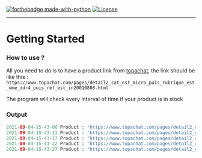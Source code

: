 [![forthebadge made-with-python](http://ForTheBadge.com/images/badges/made-with-python.svg)](https://www.python.org/)
[![License](https://img.shields.io/github/license/feytus/neptunbot?style=for-the-badge)](https://github.com/feytus/topachat-stock-product/blob/master/LICENSEE)

___

# Getting Started

### How to use ?

All you need to do is to have a product link from [topachat](https://www.topachat.com/accueil/index.php), the link should be like this : ``https://www.topachat.com/pages/detail2_cat_est_micro_puis_rubrique_est_wme_ddr4_puis_ref_est_in20010808.html``

The program will check every interval of time if your product is in stock

### Output

```php
2021-09-04-15-43-06 Product : 'https://www.topachat.com/pages/detail2_cat_est_micro_puis_rubrique_est_wme_ddr4_puis_ref_est_in20010808.html' is out of Stock
2021-09-04-15-43-11 Product : 'https://www.topachat.com/pages/detail2_cat_est_micro_puis_rubrique_est_wme_ddr4_puis_ref_est_in20010808.html' is out of Stock
2021-09-04-15-43-17 Product : 'https://www.topachat.com/pages/detail2_cat_est_micro_puis_rubrique_est_wme_ddr4_puis_ref_est_in20010808.html' is in Stock
2021-09-04-15-43-22 Product : 'https://www.topachat.com/pages/detail2_cat_est_micro_puis_rubrique_est_wme_ddr4_puis_ref_est_in20010808.html' is in Stock
2021-09-04-15-43-27 Product : 'https://www.topachat.com/pages/detail2_cat_est_micro_puis_rubrique_est_wme_ddr4_puis_ref_est_in20010808.html' is in Stock
